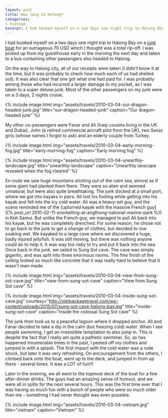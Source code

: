 ```yaml
---
layout: post
title: How long to Halong?
categories:
- Vietnam
excerpt: I had booked myself on a two days one night trip to Halong Bay on a junk boat for an outrageous 70 USD which I thought was a total rip-off.
---
```


I had booked myself on a two days one night trip to Halong Bay on a [junk
boat](https://en.wikipedia.org/wiki/Junk_(ship)) for an outrageous 70 USD which
I thought was a total rip-off. I was picked up from my guesthouse early in the
morning the next day and taken to a bus containing other passengers also headed
to Halong.

On the way to Halong city, all of our receipts were taken (I didn't know it at
the time, but it was probably to check how much each of us had shelled out). It
was also clear that one got what one had paid for. I was probably among those
who had incurred a larger damage to my pocket, as I was taken to a super deluxe
junk. Most of the other passengers on my junk were on a 3 days, 2 nights cruise.

{% include image.html
    img="assets/travels/2010-03-04-our-dragon-headed-junk.jpg"
    title="our-dragon-headed-junk"
    caption="Our dragon-headed junk" %}

My other co-passengers were Fanar and Ali (Iraqi cousins living in the UK and
Dubai), John (a retired commercial aircraft pilot from the UK), two Swiss girls
(whose names I forgot to ask) and an elderly couple from Turkey.

{% include image.html
    img="assets/travels/2010-03-04-early-morning-fog.jpg"
    title="early-morning-fog"
    caption="Early morning fog" %}

{% include image.html
    img="assets/travels/2010-03-04-unearthly-landscape.jpg"
    title="unearthly-landscape"
    caption="Unearthly lanscape revealed when the fog cleared" %}

En route we saw huge mountains sticking out of the calm sea, almost as if some
giant had planted them there. They were so alien and seemed unnatural, but were
also quite breathtaking. The junk docked at a small port, where we got into
kayaks in pairs. Ali lost his footing while getting into his kayak and fell into
the icy cold water. Ali was a heavy-set guy, and the scene reminded me of the
[upturned kayak with the massive French guy]({% post_url
2010-02-11-snorkelling-at-angthong-national-marine-park %}) in Koh Samui. But
unlike the French guy, we managed to pull Ali back into his kayak, but he was
completely drenched. For some reason, he chose not to go back to the junk to get
a change of clothes, but decided to row soaking wet. We kayaked to a large cave
where we discovered a huge, badly injured jellyfish. It was still moving, but
there was nothing anyone could do to help it. It was way too risky to try and
put it back into the sea. Once back in the junk, we sailed to Sung Sot cave. The
cave was simply gigantic, and was split into three enormous rooms. The fine
finish of the ceiling looked so much like concrete that it was really hard to
believe that it wasn't man-made.

{% include image.html
    img="assets/travels/2010-03-04-view-from-sung-sot-cave.jpg"
    title="view-from-sung-sot-cave"
    caption="View from Sung Sot cave" %}

{% include image.html
    img="assets/travels/2010-03-04-inside-sung-sot-cave.jpg"
    courtesy="http://vietpackagetravel.com/wp-content/uploads/2015/07/sung-sot-cave-halong-bay.jpg"
    title="inside-sung-sot-cave"
    caption="Inside the colossal Sung Sot cave" %}

The junk then took us to a peaceful lagoon where it dropped anchor. Ali and
Fanar decided to take a dip in the calm (but freezing cold) water. When I see
people swimming, I get an irresistible temptation to also jump in. This is
despite the fact that I really am quite a pathetic swimmer. So, as has happened
innumerable times in the past, I peeled off my clothes and jumped in with a
splash. The first impact with the cold water was a rude shock, but later it was
very refreshing. On encouragement from the others, I climbed back onto the boat,
went up to the deck, and jumped in from up there - several times. It was a LOT
of fun!!!

Later in the evening, we all went to the topmost deck of the boat for a few
after-dinner drinks. The guys had an amazing sense of humour, and we were all in
splits for the next several hours. This was the first time ever that I was
having so much fun with a bunch of people who were so much older than me -
something I had never thought was even possible.

{% include image.html
    img="assets/travels/2010-03-04-vietnam.jpg"
    title="vietnam"
    caption="Vietnam" %}
